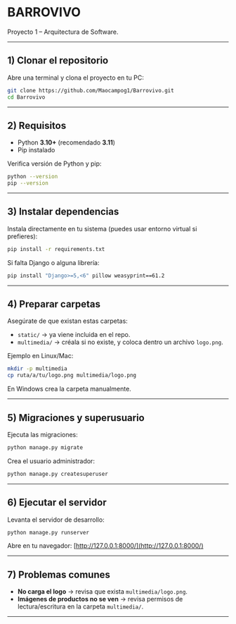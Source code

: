 
# BARROVIVO

Proyecto 1 – Arquitectura de Software.  


---

## 1) Clonar el repositorio

Abre una terminal y clona el proyecto en tu PC:  

```bash
git clone https://github.com/Maocampog1/Barrovivo.git
cd Barrovivo
````

---

## 2) Requisitos

* Python **3.10+** (recomendado **3.11**)
* Pip instalado

Verifica versión de Python y pip:

```bash
python --version
pip --version
```

---

## 3) Instalar dependencias

Instala directamente en tu sistema (puedes usar entorno virtual si prefieres):

```bash
pip install -r requirements.txt
```

Si falta Django o alguna librería:

```bash
pip install "Django>=5,<6" pillow weasyprint==61.2
```

---

## 4) Preparar carpetas

Asegúrate de que existan estas carpetas:

* `static/` → ya viene incluida en el repo.
* `multimedia/` → créala si no existe, y coloca dentro un archivo `logo.png`.

Ejemplo en Linux/Mac:

```bash
mkdir -p multimedia
cp ruta/a/tu/logo.png multimedia/logo.png
```

En Windows crea la carpeta manualmente.

---

## 5) Migraciones y superusuario

Ejecuta las migraciones:

```bash
python manage.py migrate
```

Crea el usuario administrador:

```bash
python manage.py createsuperuser
```

---

## 6) Ejecutar el servidor

Levanta el servidor de desarrollo:

```bash
python manage.py runserver
```

Abre en tu navegador:
[http://127.0.0.1:8000/](http://127.0.0.1:8000/)

---

## 7) Problemas comunes

* **No carga el logo** → revisa que exista `multimedia/logo.png`.
* **Imágenes de productos no se ven** → revisa permisos de lectura/escritura en la carpeta `multimedia/`.

---

